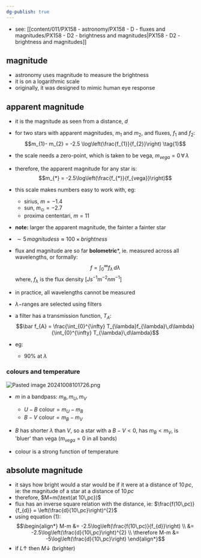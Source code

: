 ```yaml
---
dg-publish: true
---
```


- see: [[content/011/PX158 - astronomy/PX158 - D - fluxes and magnitudes/PX158 - D2 - brightness and magnitudes\|PX158 - D2 - brightness and magnitudes]]
## magnitude
- astronomy uses magnitude to measure the brightness
- it is on a logarithmic scale
- originally, it was designed to mimic human eye response
## apparent magnitude
- it is the magnitude as seen from a distance, $d$
- for two stars with apparent magnitudes, $m_{1}$ and $m_{2}$, and fluxes, $f_{1}$ and $f_{2}:$ 
$$m_{1}- m_{2} = -2.5 \log\left(\frac{f_{1}}{f_{2}}\right) \tag{1}$$
- the scale needs a zero-point, which is taken to be vega, $m_{vega}=0 \,\forall\,\lambda$ 
- therefore, the apparent magnitude for any star is: 
$$m_{*} = -2.5\log\left(\frac{f_{*}}{f_{vega}}\right)$$
- this scale makes numbers easy to work with, eg: 
	- sirius, $m = -1.4$
	- sun, $m_\odot=-2.7$
	- proxima cententari, $m=11$

- **note:** larger the apparent magnitude, the fainter a fainter star
- $\sim5\,magnitudess \approx 100\times brightness$

- flux and magnitude are so far **bolometric***, ie. measured across all wavelengths, or formally: 
$$f = \int_{0}^{\infty} f_{\lambda}\,d\lambda$$
	where, $f_\lambda$ is the flux density $[Js^{-1}m^{-2}nm^{-1}]$

- in practice,  all wavelengths cannot be measured
- $\lambda-$ranges are selected using filters
- a filter has a transmission function, $T_A:$ 
$$\bar f_{A} = \frac{\int_{0}^{\infty} T_{\lambda}f_{\lambda}\,d\lambda}{\int_{0}^{\infty} T_{\lambda}\,d\lambda}$$
- eg:
	- $90\%$ at $\lambda$

### colours and temperature
![Pasted image 20241008101726.png](/img/user/pics/Pasted%20image%2020241008101726.png)

- $m$  in a bandpass: ${} m_{B},m_{U},m_{V}$
	- $U-B \text{ colour}= m_{U}-m_{B}$
	- $B-V \text{ colour}= m_B-m_V$
- $B$ has shorter $\lambda$ than $V$, so a star with a $B-V<0$, has $m_{B}<m_{V}$, is 'bluer' than vega ($m_{vega}=0$ in all bands)

- colour is a strong function of temperature
## absolute magnitude
- it says how bright would a star would be if it were at a distance of $10\,pc$, ie: the magnitude of a star at a distance of $10\,pc$
- therefore, $M=m(\text{at 10\,pc})$
- flux has an inverse square relation with the distance, ie: $\frac{f(10\,pc)}{f_{d}} = \left(\frac{d}{10\,pc}\right)^{2}$
- using equation $(1):$ 
$$\begin{align*}
	M-m &= -2.5\log\left(\frac{f(10\,pc)}{f_{d}}\right) \\
	&= -2.5\log\left(\frac{d}{10\,pc}\right)^{2} \\
	\therefore M-m &= -5\log\left(\frac{d}{10\,pc}\right)
\end{align*}$$
- if $L \uparrow$ then $M\downarrow$ (brighter)